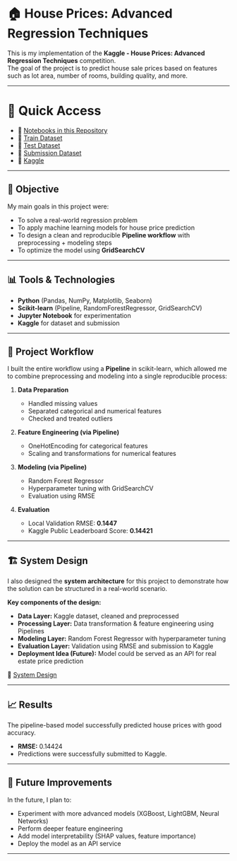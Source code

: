 # 🏠 House Prices: Advanced Regression Techniques

This is my implementation of the **Kaggle - House Prices: Advanced Regression Techniques** competition.  
The goal of the project is to predict house sale prices based on features such as lot area, number of rooms, building quality, and more.

---

# 📂 Quick Access
- 🔗 [Notebooks in this Repository](https://github.com/fatimasadikhova/House-Price-Prediction-Random-Forest-Model/blob/main/House%20Price%20Prediction-%20Random%20Forest%20Model.ipynb)
- 🔗 [Train Dataset](https://github.com/fatimasadikhova/House-Price-Prediction-Random-Forest-Model/blob/main/train.csv)
- 🔗 [Test Dataset](https://github.com/fatimasadikhova/House-Price-Prediction-Random-Forest-Model/blob/main/test.csv)
- 🔗 [Submission Dataset](https://github.com/fatimasadikhova/House-Price-Prediction-Random-Forest-Model/blob/main/submission.csv)
- 🔗 [Kaggle](https://www.kaggle.com/code/fatimsadixova/house-price-prediction-random-forest-model)  
---
## 📌 Objective
My main goals in this project were:  
- To solve a real-world regression problem  
- To apply machine learning models for house price prediction  
- To design a clean and reproducible **Pipeline workflow** with preprocessing + modeling steps  
- To optimize the model using **GridSearchCV**  

---

## 📊 Tools & Technologies
- **Python** (Pandas, NumPy, Matplotlib, Seaborn)  
- **Scikit-learn** (Pipeline, RandomForestRegressor, GridSearchCV)  
- **Jupyter Notebook** for experimentation  
- **Kaggle** for dataset and submission  

---

## 🔄 Project Workflow
I built the entire workflow using a **Pipeline** in scikit-learn, which allowed me to combine preprocessing and modeling into a single reproducible process:  

1. **Data Preparation**
   - Handled missing values  
   - Separated categorical and numerical features  
   - Checked and treated outliers  

2. **Feature Engineering (via Pipeline)**
   - OneHotEncoding for categorical features  
   - Scaling and transformations for numerical features  

3. **Modeling (via Pipeline)**
   - Random Forest Regressor  
   - Hyperparameter tuning with GridSearchCV  
   - Evaluation using RMSE  

4. **Evaluation**
   - Local Validation RMSE: **0.1447**  
   - Kaggle Public Leaderboard Score: **0.14421** 

---

## 🏗️ System Design
I also designed the **system architecture** for this project to demonstrate how the solution can be structured in a real-world scenario.  

**Key components of the design:**  
- **Data Layer:** Kaggle dataset, cleaned and preprocessed  
- **Processing Layer:** Data transformation & feature engineering using Pipelines  
- **Modeling Layer:** Random Forest Regressor with hyperparameter tuning  
- **Evaluation Layer:** Validation using RMSE and submission to Kaggle  
- **Deployment Idea (Future):** Model could be served as an API for real estate price prediction  

📌 [System Design](https://github.com/fatimasadikhova/House-Price-Prediction-Random-Forest-Model/blob/main/System%20Design.drawio.png)

---

## 📈 Results
The pipeline-based model successfully predicted house prices with good accuracy.  

- **RMSE:** 0.14424  
- Predictions were successfully submitted to Kaggle.  

---

## 🚀 Future Improvements
In the future, I plan to:  
- Experiment with more advanced models (XGBoost, LightGBM, Neural Networks)  
- Perform deeper feature engineering  
- Add model interpretability (SHAP values, feature importance)  
- Deploy the model as an API service  

---

